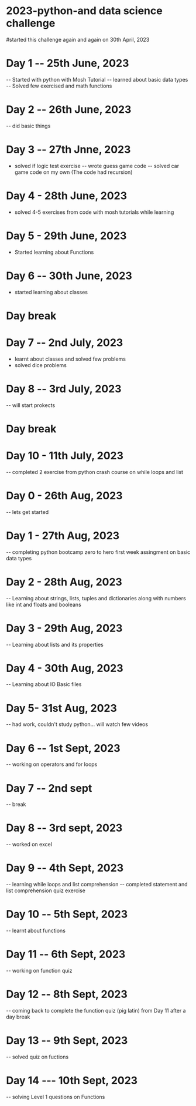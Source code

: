 # 2023-python-and data science challenge
#started this challenge again and again on 30th April, 2023

# Day 1 -- 25th June, 2023
-- Started with python with Mosh Tutorial
-- learned about basic data types
-- Solved few exercised and math functions

# Day 2 -- 26th June, 2023
-- did basic things

# Day 3 -- 27th Jnne, 2023
- solved if logic test exercise
-- wrote guess game code
-- solved car game code on my own (The code had recursion)

# Day 4 - 28th June, 2023
- solved 4-5 exercises from code with mosh tutorials while learning

# Day 5 - 29th June, 2023
- Started learning about Functions

# Day 6 -- 30th June, 2023 
- started learning about classes

# Day break

# Day 7 -- 2nd July, 2023
- learnt about classes and solved few problems
- solved dice problems 

# Day 8 -- 3rd July, 2023
-- will start prokects

# Day break

# Day 10 - 11th July, 2023
-- completed 2 exercise from python crash course on while loops and list



# Day 0 - 26th Aug, 2023
-- lets get started

# Day 1 - 27th Aug, 2023
-- completing python bootcamp zero to hero first week assingment on basic data types 

# Day 2 - 28th Aug, 2023
-- Learning about strings, lists, tuples and dictionaries along with numbers like int and floats and booleans

# Day 3 - 29th Aug, 2023
-- Learning about lists and its properties

# Day 4 - 30th Aug, 2023
-- Learning about IO Basic files 

# Day 5- 31st Aug, 2023
-- had work, couldn't study python... will watch few videos

# Day 6 -- 1st Sept, 2023
-- working on operators and for loops 

# Day 7 -- 2nd sept
-- break
# Day 8 -- 3rd sept, 2023
-- worked on excel

# Day 9 -- 4th Sept, 2023
-- learning while loops and list comprehension
-- completed statement and list comprehension quiz exercise

# Day 10 -- 5th Sept, 2023
-- learnt about functions

# Day 11 -- 6th Sept, 2023
-- working on function quiz

# Day 12 -- 8th Sept, 2023
-- coming back to complete the function quiz (pig latin) from Day 11 after a day break

# Day 13 -- 9th Sept, 2023
-- solved quiz on fuctions 

# Day 14 --- 10th Sept, 2023
-- solving Level 1 questions on Functions